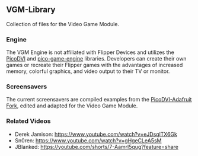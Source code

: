 ## VGM-Library
Collection of files for the Video Game Module. 
### Engine
The VGM Engine is not affiliated with Flipper Devices and utilizes the [PicoDVI](https://github.com/Wren6991/PicoDVI) and [pico-game-engine](https://github.com/jblanked/pico-game-engine) libraries. Developers can create their own games or recreate their Flipper games with the advantages of increased memory, colorful graphics, and video output to their TV or monitor.
### Screensavers
The current screensavers are compiled examples from the [PicoDVI-Adafruit Fork](https://learn.adafruit.com/picodvi-arduino-library-video-out-for-rp2040-boards/screensavers), edited and adapted for the Video Game Module.
### Related Videos
- Derek Jamison: https://www.youtube.com/watch?v=eJDsqlTX6Gk
- Sn0ren: https://www.youtube.com/watch?v=gHgeCLeA5sM
- JBlanked: https://youtube.com/shorts/7-Aamrl5qug?feature=share
